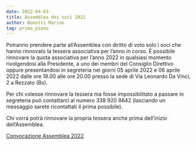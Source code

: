 ```yaml
---
date: 2022-04-03
title: Assemblea dei soci 2022
author: Bonetti Marino
tag: primo_piano
---
```


Potranno prendere parte all’Assemblea con diritto di voto solo i soci che hanno rinnovato la tessera associativa per l’anno in corso. 
È possibile rinnovare la quota associativa per l’anno 2022 in qualsiasi momento rivolgendosi alla Presidente, a uno dei membri del 
Consiglio Direttivo oppure presentandosi in segreteria nei giorni 05 aprile 2022 e 06 aprile 2022 dalle ore 18.00 alle ore 20.00 
presso la sede di Via Leonardo Da Vinci, 2 a Rezzato (Bs). 

Per chi volesse rinnovare la tessera ma fosse impossibilitato a passare in segreteria può contattarci al numero 338 920 8642 (lasciando un messaggio sarete ricontattati il prima possibile). 

Chi vorrà potrà rinnovare la propria tessera anche prima dell’inizio dell’Assemblea.

[Convocazione Assemblea 2022]({{site.baseurl}}/assets/files/20220321_convocazione_assemblea_soci.pdf)